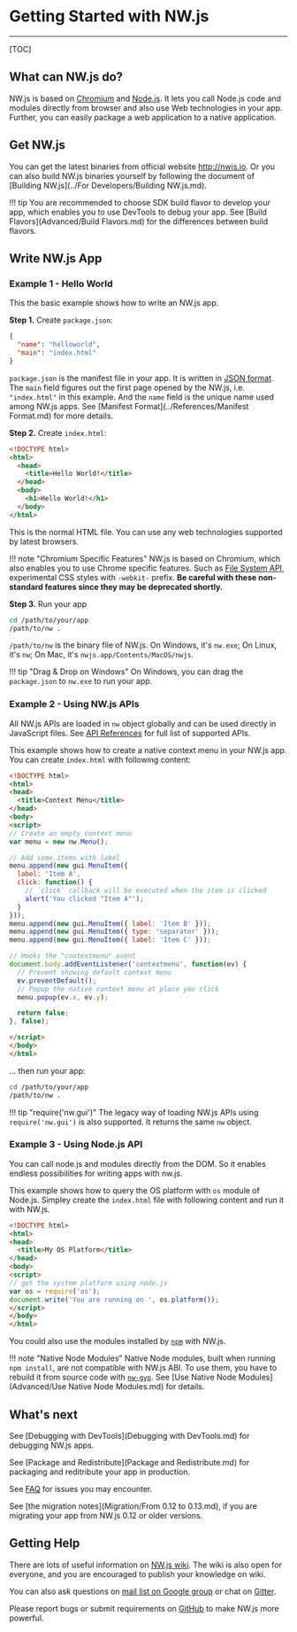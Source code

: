# Getting Started with NW.js
---

[TOC]

## What can NW.js do?

NW.js is based on [Chromium](http://www.chromium.org) and [Node.js](http://nodejs.org/). It lets you call Node.js code and modules directly from browser and also use Web technologies in your app. Further, you can easily package a web application to a native application.

## Get NW.js

You can get the latest binaries from official website http://nwjs.io. Or you can also build NW.js binaries yourself by following the document of [Building NW.js](../For Developers/Building NW.js.md).

!!! tip
    You are recommended to choose SDK build flavor to develop your app, which enables you to use DevTools to debug your app. See [Build Flavors](Advanced/Build Flavors.md) for the differences between build flavors.

## Write NW.js App

### Example 1 - Hello World

This the basic example shows how to write an NW.js app.

**Step 1.** Create `package.json`:

```json
{
  "name": "helloworld",
  "main": "index.html"
}
```

`package.json` is the manifest file in your app. It is written in [JSON format](http://www.json.org/). The `main` field figures out the first page opened by the NW.js, i.e. `"index.html"` in this example. And the `name` field is the unique name used among NW.js apps. See [Manifest Format](../References/Manifest Format.md) for more details.

**Step 2.** Create `index.html`:

```html
<!DOCTYPE html>
<html>
  <head>
    <title>Hello World!</title>
  </head>
  <body>
    <h1>Hello World!</h1>
  </body>
</html>
```

This is the normal HTML file. You can use any web technologies supported by latest browsers.

!!! note "Chromium Specific Features"
    NW.js is based on Chromium, which also enables you to use Chrome specific features. Such as [File System API](https://developer.mozilla.org/en-US/docs/Web/API/File_System_API), experimental CSS styles with `-webkit-` prefix. **Be careful with these non-standard features since they may be deprecated shortly.**

**Step 3.** Run your app

```bash
cd /path/to/your/app
/path/to/nw .
```

`/path/to/nw` is the binary file of NW.js. On Windows, it's `nw.exe`; On Linux, it's `nw`; On Mac, it's `nwjs.app/Contents/MacOS/nwjs`.

!!! tip "Drag &amp; Drop on Windows"
    On Windows, you can drag the `package.json` to `nw.exe` to run your app.

### Example 2 - Using NW.js APIs

All NW.js APIs are loaded in `nw` object globally and can be used directly in JavaScript files. See [API References](../index.md#references) for full list of supported APIs.

This example shows how to create a native context menu in your NW.js app. You can create `index.html` with following content:
```html
<!DOCTYPE html>
<html>
<head>
  <title>Context Menu</title>
</head>
<body>
<script>
// Create an empty context menu
var menu = new nw.Menu();

// Add some items with label
menu.append(new gui.MenuItem({
  label: 'Item A',
  click: function() {
    // `click` callback will be executed when the item is clicked
    alert('You clicked "Item A"');
  }
}));
menu.append(new gui.MenuItem({ label: 'Item B' }));
menu.append(new gui.MenuItem({ type: 'separator' }));
menu.append(new gui.MenuItem({ label: 'Item C' }));

// Hooks the "contextmenu" event
document.body.addEventListener('contextmenu', function(ev) {
  // Prevent showing default context menu
  ev.preventDefault();
  // Popup the native context menu at place you click
  menu.popup(ev.x, ev.y);

  return false;
}, false);

</script>  
</body>
</html>
```

... then run your app:
```bash
cd /path/to/your/app
/path/to/nw .
```

!!! tip "require('nw.gui')"
    The legacy way of loading NW.js APIs using `require('nw.gui')` is also supported. It returns the same `nw` object.

### Example 3 - Using Node.js API

You can call node.js and modules directly from the DOM. So it enables endless possibilities for writing apps with nw.js.

This example shows how to query the OS platform with `os` module of Node.js. Simpley create the `index.html` file with following content and run it with NW.js.

```html
<!DOCTYPE html>
<html>
<head>
  <title>My OS Platform</title>
</head>
<body>
<script>
// get the system platform using node.js
var os = require('os');
document.write('You are running on ', os.platform());
</script>
</body>
</html>
```

You could also use the modules installed by [`npm`](https://www.npmjs.com/) with NW.js.

!!! note "Native Node Modules"
    Native Node modules, built when running `npm install`, are not compatible with NW.js ABI. To use them, you have to rebuild it from source code with [`nw-gyp`](https://github.com/nwjs/nw-gyp). See [Use Native Node Modules](Advanced/Use Native Node Modules.md) for details.

## What's next

See [Debugging with DevTools](Debugging with DevTools.md) for debugging NW.js apps.

See [Package and Redistribute](Package and Redistribute.md) for packaging and reditribute your app in production.

See [FAQ](FAQ.md) for issues you may encounter.

See [the migration notes](Migration/From 0.12 to 0.13.md), if you are migrating your app from NW.js 0.12 or older versions.

## Getting Help

There are lots of useful information on [NW.js wiki](https://github.com/nwjs/nw.js/wiki). The wiki is also open for everyone, and you are encouraged to publish your knowledge on wiki.

You can also ask questions on [mail list on Google group](https://groups.google.com/forum/#!forum/nwjs-general) or chat on [Gitter](https://gitter.im/nwjs/nw.js).

Please report bugs or submit requirements on [GitHub](https://github.com/nwjs/nw.js/issues) to make NW.js more powerful.